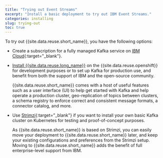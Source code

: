 ```yaml
---
title: "Trying out Event Streams"
excerpt: "Install a basic deployment to try out IBM Event Streams."
categories: installing
slug: trying-out
toc: true
---
```


To try out {{site.data.reuse.short_name}}, you have the following options:

- Create a subscription for a fully managed Kafka service on [IBM Cloud](https://cloud.ibm.com/docs/EventStreams?topic=EventStreams-getting-started){:target="_blank"}.
- [Install {{site.data.reuse.long_name}}](../installing) on the {{site.data.reuse.openshift}} for development purposes or to set up Kafka for production use, and benefit from both the support of IBM and the open-source community.

  {{site.data.reuse.short_name}} comes with a host of useful features such as a user interface (UI) to help get started with Kafka and help operate a production cluster, geo-replication of topics between clusters, a schema registry to enforce correct and consistent message formats, a connector catalog, and more.

  

- Use [Strimzi](https://strimzi.io){:target="_blank"} if you want to install your own basic Kafka cluster on Kubernetes for testing and proof-of-concept purposes.

   As {{site.data.reuse.short_name}} is based on Strimzi, you can easily move your deployment to {{site.data.reuse.short_name}} later, and keep your existing configurations and preferences from the Strimzi setup. Moving to {{site.data.reuse.short_name}} adds the benefit of full enterprise-level support from IBM.
